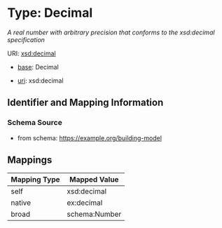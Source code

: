 # Type: Decimal 




_A real number with arbitrary precision that conforms to the xsd:decimal specification_



URI: [xsd:decimal](http://www.w3.org/2001/XMLSchema#decimal)

* [base](https://w3id.org/linkml/base): Decimal

* [uri](https://w3id.org/linkml/uri): xsd:decimal








## Identifier and Mapping Information






### Schema Source


* from schema: https://example.org/building-model




## Mappings

| Mapping Type | Mapped Value |
| ---  | ---  |
| self | xsd:decimal |
| native | ex:decimal |
| broad | schema:Number |


